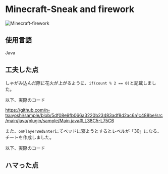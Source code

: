 # Minecraft-Sneak and firework
![Minecraft-firework](https://github.com/n-tsuyoshi/sample/assets/133200934/ae93bbe1-6099-40c1-b6b1-048e334b7454)
## 使用言語
Java

## 工夫した点
しゃがみ込んだ際に花火が上がるように、`if(count % 2 == 0)`と記載しました。

以下、実際のコード

https://github.com/n-tsuyoshi/sample/blob/5df08e9fb066a3220b23483adf8d2ac6a1c488be/src/main/java/plugin/sample/Main.java#LL38C5-L75C6

また、`onPlayerBedEnter`にてベッドに寝ようとするとレベルが「30」になる、チートを作成しました。

以下、実際のコード

## ハマった点
